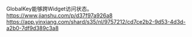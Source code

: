  GlobalKey能够跨Widget访问状态。  https://www.jianshu.com/p/d37f97a926a8  https://app.yinxiang.com/shard/s35/nl/9757212/cd7ce2b2-9d53-4d3d-a2b0-7df9d389c3a8  